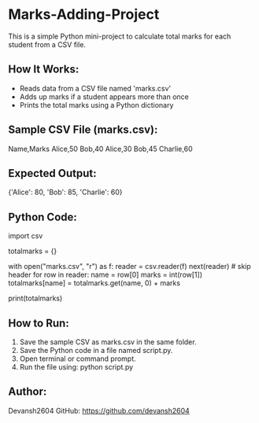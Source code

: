 Marks-Adding-Project
=====================

This is a simple Python mini-project to calculate total marks for each student from a CSV file.

How It Works:
-------------

- Reads data from a CSV file named 'marks.csv'
- Adds up marks if a student appears more than once
- Prints the total marks using a Python dictionary

Sample CSV File (marks.csv):
----------------------------

Name,Marks
Alice,50
Bob,40
Alice,30
Bob,45
Charlie,60

Expected Output:
----------------

{'Alice': 80, 'Bob': 85, 'Charlie': 60}

Python Code:
------------

import csv

totalmarks = {}

with open("marks.csv", "r") as f:
    reader = csv.reader(f)
    next(reader)  # skip header
    for row in reader:
        name = row[0]
        marks = int(row[1])
        totalmarks[name] = totalmarks.get(name, 0) + marks

print(totalmarks)

How to Run:
-----------

1. Save the sample CSV as marks.csv in the same folder.
2. Save the Python code in a file named script.py.
3. Open terminal or command prompt.
4. Run the file using: python script.py

Author:
-------

Devansh2604
GitHub: https://github.com/devansh2604
